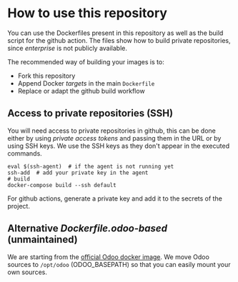# How to use this repository

You can use the Dockerfiles present in this repository as well as the build
script for the github action.
The files show how to build private repositories, since *enterprise* is not
publicly available.

The recommended way of building your images is to:
- Fork this repository
- Append Docker *targets* in the main `Dockerfile`
- Replace or adapt the github build workflow

## Access to private repositories (SSH)
You will need access to private repositories in github, this can be done either
by using *private access tokens* and passing them in the URL or by using
SSH keys.
We use the SSH keys as they don't appear in the executed commands.

	eval $(ssh-agent)  # if the agent is not running yet
	ssh-add  # add your private key in the agent
	# build
	docker-compose build --ssh default

For github actions, generate a private key and add it to the secrets of the project.

## Alternative *Dockerfile.odoo-based* (unmaintained)
We are starting from the [official Odoo docker image](https://github.com/odoo/docker).
We move Odoo sources to `/opt/odoo` (ODOO_BASEPATH) so that you can easily
mount your own sources.
